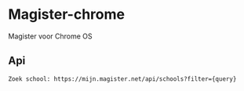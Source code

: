 # Magister-chrome
  Magister voor Chrome OS
## Api
```
Zoek school: https://mijn.magister.net/api/schools?filter={query}
```
